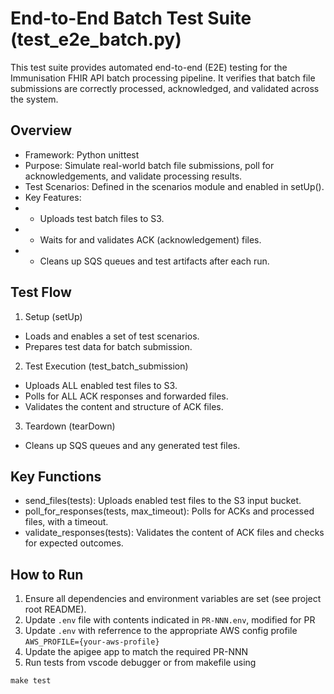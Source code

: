 # End-to-End Batch Test Suite (test_e2e_batch.py)

This test suite provides automated end-to-end (E2E) testing for the Immunisation FHIR API batch processing pipeline. It verifies that batch file submissions are correctly processed, acknowledged, and validated across the system.

## Overview
- Framework: Python unittest
- Purpose: Simulate real-world batch file submissions, poll for acknowledgements, and validate processing results.
- Test Scenarios: Defined in the scenarios module and enabled in setUp().
- Key Features:
- - Uploads test batch files to S3.
- - Waits for and validates ACK (acknowledgement) files.
- - Cleans up SQS queues and test artifacts after each run.

## Test Flow
1. Setup (setUp)
- Loads and enables a set of test scenarios.
- Prepares test data for batch submission.
2. Test Execution (test_batch_submission)
- Uploads ALL enabled test files to S3.
- Polls for ALL ACK responses and forwarded files.
- Validates the content and structure of ACK files.
3. Teardown (tearDown)
- Cleans up SQS queues and any generated test files.

## Key Functions
- send_files(tests): Uploads enabled test files to the S3 input bucket.
- poll_for_responses(tests, max_timeout): Polls for ACKs and processed files, with a timeout.
- validate_responses(tests): Validates the content of ACK files and checks for expected outcomes.

## How to Run
1. Ensure all dependencies and environment variables are set (see project root README).
2. Update `.env` file with contents indicated in `PR-NNN.env`, modified for PR
3. Update `.env` with referrence to the appropriate AWS config profile `AWS_PROFILE={your-aws-profile}`
4. Update the apigee app to match the required PR-NNN
5. Run tests from vscode debugger or from makefile using 
```
make test
```